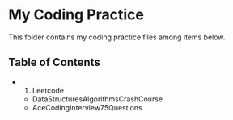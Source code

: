 # My Coding Practice

This folder contains my coding practice files among items below.

## Table of Contents
- 1. Leetcode
    - DataStructuresAlgorithmsCrashCourse
    - AceCodingInterview75Questions

